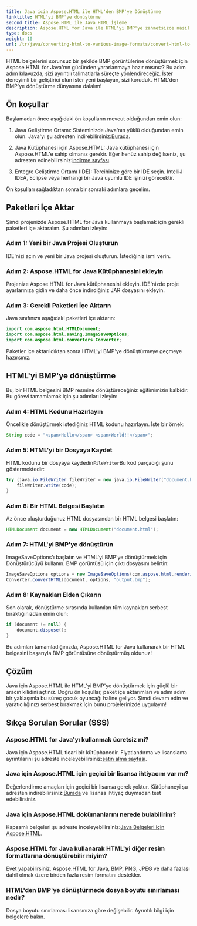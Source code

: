 ```yaml
---
title: Java için Aspose.HTML ile HTML'den BMP'ye Dönüştürme
linktitle: HTML'yi BMP'ye dönüştürme
second_title: Aspose.HTML ile Java HTML İşleme
description: Aspose.HTML for Java ile HTML'yi BMP'ye zahmetsizce nasıl dönüştüreceğinizi öğrenin. Ön koşullar ve paket içe aktarımlarıyla adım adım bir kılavuz. Şimdi keşfedin!
type: docs
weight: 10
url: /tr/java/converting-html-to-various-image-formats/convert-html-to-bmp/
---
```


HTML belgelerini sorunsuz bir şekilde BMP görüntülerine dönüştürmek için Aspose.HTML for Java'nın gücünden yararlanmaya hazır mısınız? Bu adım adım kılavuzda, sizi ayrıntılı talimatlarla süreçte yönlendireceğiz. İster deneyimli bir geliştirici olun ister yeni başlayan, sizi koruduk. HTML'den BMP'ye dönüştürme dünyasına dalalım!

## Ön koşullar

Başlamadan önce aşağıdaki ön koşulların mevcut olduğundan emin olun:

1.  Java Geliştirme Ortamı: Sisteminizde Java'nın yüklü olduğundan emin olun. Java'yı şu adresten indirebilirsiniz:[Burada](https://www.java.com/download/).

2.  Java Kütüphanesi için Aspose.HTML: Java kütüphanesi için Aspose.HTML'e sahip olmanız gerekir. Eğer henüz sahip değilseniz, şu adresten edinebilirsiniz:[indirme sayfası](https://releases.aspose.com/html/java/).

3. Entegre Geliştirme Ortamı (IDE): Tercihinize göre bir IDE seçin. IntelliJ IDEA, Eclipse veya herhangi bir Java uyumlu IDE işinizi görecektir.

Ön koşulları sağladıktan sonra bir sonraki adımlara geçelim.

## Paketleri İçe Aktar

Şimdi projenizde Aspose.HTML for Java kullanmaya başlamak için gerekli paketleri içe aktaralım. Şu adımları izleyin:

### Adım 1: Yeni bir Java Projesi Oluşturun

IDE'nizi açın ve yeni bir Java projesi oluşturun. İstediğiniz ismi verin.

### Adım 2: Aspose.HTML for Java Kütüphanesini ekleyin

Projenize Aspose.HTML for Java kütüphanesini ekleyin. IDE'nizde proje ayarlarınıza gidin ve daha önce indirdiğiniz JAR dosyasını ekleyin.

### Adım 3: Gerekli Paketleri İçe Aktarın

Java sınıfınıza aşağıdaki paketleri içe aktarın:

```java
import com.aspose.html.HTMLDocument;
import com.aspose.html.saving.ImageSaveOptions;
import com.aspose.html.converters.Converter;
```

Paketler içe aktarıldıktan sonra HTML'yi BMP'ye dönüştürmeye geçmeye hazırsınız.

## HTML'yi BMP'ye dönüştürme

Bu, bir HTML belgesini BMP resmine dönüştüreceğiniz eğitimimizin kalbidir. Bu görevi tamamlamak için şu adımları izleyin:

### Adım 4: HTML Kodunu Hazırlayın

Öncelikle dönüştürmek istediğiniz HTML kodunu hazırlayın. İşte bir örnek:

```java
String code = "<span>Hello</span> <span>World!!</span>";
```

### Adım 5: HTML'yi bir Dosyaya Kaydet

HTML kodunu bir dosyaya kaydedin`FileWriter`Bu kod parçacığı şunu göstermektedir:

```java
try (java.io.FileWriter fileWriter = new java.io.FileWriter("document.html")) {
    fileWriter.write(code);
}
```

### Adım 6: Bir HTML Belgesi Başlatın

Az önce oluşturduğunuz HTML dosyasından bir HTML belgesi başlatın:

```java
HTMLDocument document = new HTMLDocument("document.html");
```

### Adım 7: HTML'yi BMP'ye dönüştürün

ImageSaveOptions'ı başlatın ve HTML'yi BMP'ye dönüştürmek için Dönüştürücüyü kullanın. BMP görüntüsü için çıktı dosyasını belirtin:

```java
ImageSaveOptions options = new ImageSaveOptions(com.aspose.html.rendering.image.ImageFormat.Bmp);
Converter.convertHTML(document, options, "output.bmp");
```

### Adım 8: Kaynakları Elden Çıkarın

Son olarak, dönüştürme sırasında kullanılan tüm kaynakları serbest bıraktığınızdan emin olun:

```java
if (document != null) {
    document.dispose();
}
```

Bu adımları tamamladığınızda, Aspose.HTML for Java kullanarak bir HTML belgesini başarıyla BMP görüntüsüne dönüştürmüş oldunuz!

## Çözüm

Java için Aspose.HTML ile HTML'yi BMP'ye dönüştürmek için güçlü bir aracın kilidini açtınız. Doğru ön koşullar, paket içe aktarımları ve adım adım bir yaklaşımla bu süreç çocuk oyuncağı haline geliyor. Şimdi devam edin ve yaratıcılığınızı serbest bırakmak için bunu projelerinizde uygulayın!

## Sıkça Sorulan Sorular (SSS)

### Aspose.HTML for Java'yı kullanmak ücretsiz mi?
 Java için Aspose.HTML ticari bir kütüphanedir. Fiyatlandırma ve lisanslama ayrıntılarını şu adreste inceleyebilirsiniz:[satın alma sayfası](https://purchase.aspose.com/buy).

### Java için Aspose.HTML için geçici bir lisansa ihtiyacım var mı?
 Değerlendirme amaçları için geçici bir lisansa gerek yoktur. Kütüphaneyi şu adresten indirebilirsiniz:[Burada](https://releases.aspose.com/) ve lisansa ihtiyaç duymadan test edebilirsiniz.

### Java için Aspose.HTML dokümanlarını nerede bulabilirim?
 Kapsamlı belgeleri şu adreste inceleyebilirsiniz:[Java Belgeleri için Aspose.HTML](https://reference.aspose.com/html/java/).

### Aspose.HTML for Java kullanarak HTML'yi diğer resim formatlarına dönüştürebilir miyim?
Evet yapabilirsiniz. Aspose.HTML for Java, BMP, PNG, JPEG ve daha fazlası dahil olmak üzere birden fazla resim formatını destekler.

### HTML'den BMP'ye dönüştürmede dosya boyutu sınırlaması nedir?
Dosya boyutu sınırlaması lisansınıza göre değişebilir. Ayrıntılı bilgi için belgelere bakın.
